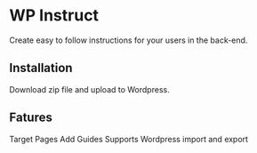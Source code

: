# WP Instruct

Create easy to follow instructions for your users in the back-end.

## Installation

Download zip file and upload to Wordpress.

## Fatures

Target Pages
Add Guides
Supports Wordpress import and export